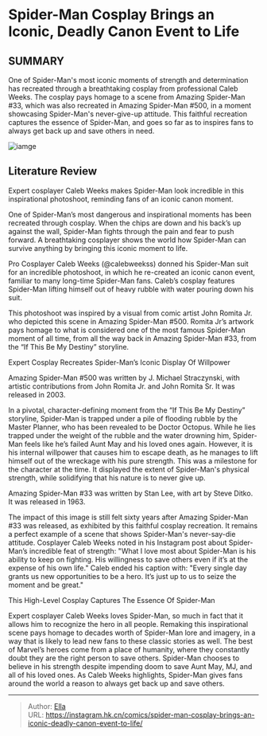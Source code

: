 # Spider-Man Cosplay Brings an Iconic, Deadly Canon Event to Life


## SUMMARY 



  One of Spider-Man&#39;s most iconic moments of strength and determination has recreated through a breathtaking cosplay from professional Caleb Weeks.   The cosplay pays homage to a scene from Amazing Spider-Man #33, which was also recreated in Amazing Spider-Man #500, in a moment showcasing Spider-Man&#39;s never-give-up attitude.   This faithful recreation captures the essence of Spider-Man, and goes so far as to inspires fans to always get back up and save others in need.  

![iamge](https://static1.srcdn.com/wordpress/wp-content/uploads/2020/07/Spider-Man-Strength-Lifting-Comic.jpg)

## Literature Review

Expert cosplayer Caleb Weeks makes Spider-Man look incredible in this inspirational photoshoot, reminding fans of an iconic canon moment.




One of Spider-Man’s most dangerous and inspirational moments has been recreated through cosplay. When the chips are down and his back’s up against the wall, Spider-Man fights through the pain and fear to push forward. A breathtaking cosplayer shows the world how Spider-Man can survive anything by bringing this iconic moment to life.




Pro Cosplayer Caleb Weeks (@calebweekss) donned his Spider-Man suit for an incredible photoshoot, in which he re-created an iconic canon event, familiar to many long-time Spider-Man fans. Caleb’s cosplay features Spider-Man lifting himself out of heavy rubble with water pouring down his suit.


 

This photoshoot was inspired by a visual from comic artist John Romita Jr. who depicted this scene in Amazing Spider-Man #500. Romita Jr’s artwork pays homage to what is considered one of the most famous Spider-Man moment of all time, from all the way back in Amazing Spider-Man #33, from the “If This Be My Destiny” storyline.


 Expert Cosplay Recreates Spider-Man’s Iconic Display Of Willpower 
          






Amazing Spider-Man #500 was written by J. Michael Straczynski, with artistic contributions from John Romita Jr. and John Romita Sr. It was released in 2003.




In a pivotal, character-defining moment from the “If This Be My Destiny” storyline, Spider-Man is trapped under a pile of flooding rubble by the Master Planner, who has been revealed to be Doctor Octopus. While he lies trapped under the weight of the rubble and the water drowning him, Spider-Man feels like he’s failed Aunt May and his loved ones again. However, it is his internal willpower that causes him to escape death, as he manages to lift himself out of the wreckage with his pure strength. This was a milestone for the character at the time. It displayed the extent of Spider-Man&#39;s physical strength, while solidifying that his nature is to never give up.



Amazing Spider-Man #33 was written by Stan Lee, with art by Steve Ditko. It was released in 1963.







The impact of this image is still felt sixty years after Amazing Spider-Man #33 was released, as exhibited by this faithful cosplay recreation. It remains a perfect example of a scene that shows Spider-Man&#39;s never-say-die attitude. Cosplayer Caleb Weeks noted in his Instagram post about Spider-Man’s incredible feat of strength: &#34;What I love most about Spider-Man is his ability to keep on fighting. His willingness to save others even if it’s at the expense of his own life.&#34; Caleb ended his caption with: &#34;Every single day grants us new opportunities to be a hero. It’s just up to us to seize the moment and be great.&#34;



 This High-Level Cosplay Captures The Essence Of Spider-Man 
          

Expert cosplayer Caleb Weeks loves Spider-Man, so much in fact that it allows him to recognize the hero in all people. Remaking this inspirational scene pays homage to decades worth of Spider-Man lore and imagery, in a way that is likely to lead new fans to these classic stories as well. The best of Marvel’s heroes come from a place of humanity, where they constantly doubt they are the right person to save others. Spider-Man chooses to believe in his strength despite impending doom to save Aunt May, MJ, and all of his loved ones. As Caleb Weeks highlights, Spider-Man gives fans around the world a reason to always get back up and save others.






---

> Author: [Ella](https://instagram.hk.cn/)  
> URL: https://instagram.hk.cn/comics/spider-man-cosplay-brings-an-iconic-deadly-canon-event-to-life/  

